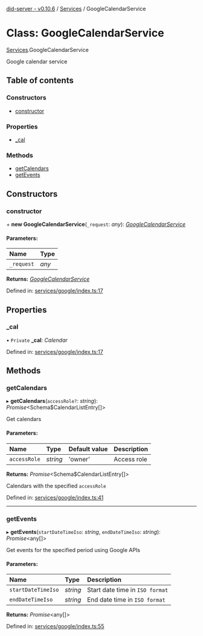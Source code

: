[did-server - v0.10.6](../README.md) / [Services](../modules/services.md) / GoogleCalendarService

# Class: GoogleCalendarService

[Services](../modules/services.md).GoogleCalendarService

Google calendar service

## Table of contents

### Constructors

- [constructor](services.googlecalendarservice.md#constructor)

### Properties

- [\_cal](services.googlecalendarservice.md#_cal)

### Methods

- [getCalendars](services.googlecalendarservice.md#getcalendars)
- [getEvents](services.googlecalendarservice.md#getevents)

## Constructors

### constructor

\+ **new GoogleCalendarService**(`_request`: *any*): [*GoogleCalendarService*](services.googlecalendarservice.md)

#### Parameters:

Name | Type |
:------ | :------ |
`_request` | *any* |

**Returns:** [*GoogleCalendarService*](services.googlecalendarservice.md)

Defined in: [services/google/index.ts:17](https://github.com/Puzzlepart/did/blob/dev/server/services/google/index.ts#L17)

## Properties

### \_cal

• `Private` **\_cal**: *Calendar*

Defined in: [services/google/index.ts:17](https://github.com/Puzzlepart/did/blob/dev/server/services/google/index.ts#L17)

## Methods

### getCalendars

▸ **getCalendars**(`accessRole?`: *string*): *Promise*<Schema$CalendarListEntry[]\>

Get calendars

#### Parameters:

Name | Type | Default value | Description |
:------ | :------ | :------ | :------ |
`accessRole` | *string* | 'owner' | Access role   |

**Returns:** *Promise*<Schema$CalendarListEntry[]\>

Calendars with the specified `accessRole`

Defined in: [services/google/index.ts:41](https://github.com/Puzzlepart/did/blob/dev/server/services/google/index.ts#L41)

___

### getEvents

▸ **getEvents**(`startDateTimeIso`: *string*, `endDateTimeIso`: *string*): *Promise*<any[]\>

Get events for the specified period using Google APIs

#### Parameters:

Name | Type | Description |
:------ | :------ | :------ |
`startDateTimeIso` | *string* | Start date time in `ISO format`   |
`endDateTimeIso` | *string* | End date time in `ISO format`    |

**Returns:** *Promise*<any[]\>

Defined in: [services/google/index.ts:55](https://github.com/Puzzlepart/did/blob/dev/server/services/google/index.ts#L55)
